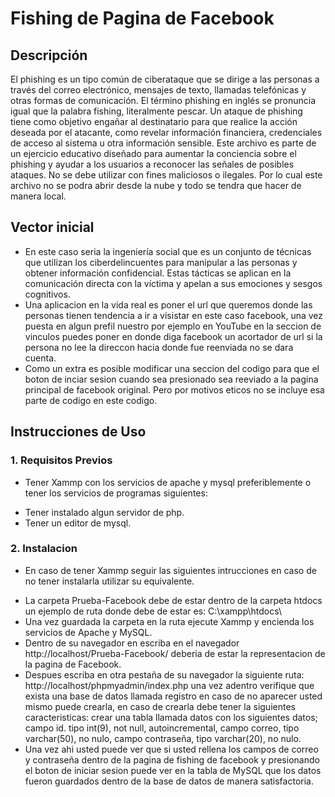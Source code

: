 # Fishing de Pagina de Facebook

## Descripción
El phishing es un tipo común de ciberataque que se dirige a las personas a través del correo electrónico, mensajes de texto, llamadas telefónicas y otras formas de comunicación. El término phishing en inglés se pronuncia igual que la palabra fishing, literalmente pescar. Un ataque de phishing tiene como objetivo engañar al destinatario para que realice la acción deseada por el atacante, como revelar información financiera, credenciales de acceso al sistema u otra información sensible.
Este archivo es parte de un ejercicio educativo diseñado para aumentar la conciencia sobre el phishing y ayudar a los usuarios a reconocer las señales de posibles ataques. No se debe utilizar con fines maliciosos o ilegales.
Por lo cual este archivo no se podra abrir desde la nube y todo se tendra que hacer de manera local.

## Vector inicial
- En este caso seria la ingeniería social que es un conjunto de técnicas que utilizan los ciberdelincuentes para manipular a las personas y obtener información confidencial. Estas tácticas se aplican en la comunicación directa con la víctima y apelan a sus emociones y sesgos cognitivos.
- Una aplicacion en la vida real es poner el url que queremos donde las personas tienen tendencia a ir a visistar en este caso facebook, una vez puesta en algun prefil nuestro por ejemplo en YouTube en la seccion de vinculos puedes poner en donde diga facebook un acortador de url si la persona no lee la direccon hacia donde fue reenviada no se dara cuenta.
- Como un extra es posible modificar una seccion del codigo para que el boton de inciar sesion cuando sea presionado sea reeviado a la pagina principal de facebook original. Pero por motivos eticos no se incluye esa parte de codigo en este codigo.
## Instrucciones de Uso

### 1. Requisitos Previos

- Tener Xammp con los servicios de apache y mysql preferiblemente o tener los servicios de programas siguientes:
* Tener instalado algun servidor de php.
* Tener un editor de mysql.

### 2. Instalacion
- En caso de tener Xammp seguir las siguientes intrucciones en caso de no tener instalarla utilizar su equivalente.
* La carpeta Prueba-Facebook debe de estar dentro de la carpeta htdocs un ejemplo de ruta donde debe de estar es: C:\xampp\htdocs\
* Una vez guardada la carpeta en la ruta ejecute Xammp y encienda los servicios de Apache y MySQL.
* Dentro de su navegador en escriba en el navegador http://localhost/Prueba-Facebook/ deberia de estar la representacion de la pagina de Facebook.
* Despues escriba en otra pestaña de su navegador la siguiente ruta: http://localhost/phpmyadmin/index.php una vez adentro verifique que exista una base de datos llamada registro en caso de no aparecer usted mismo puede crearla, en caso de crearla debe tener la siguientes caracteristicas: crear una tabla llamada datos con los siguientes datos; campo id. tipo int(9), not null, autoincremental, campo correo, tipo varchar(50), no nulo, campo contraseña, tipo varchar(20), no nulo.
* Una vez ahi usted puede ver que si usted rellena los campos de correo y contraseña dentro de la pagina de fishing de facebook y presionando el boton de iniciar sesion puede ver en la tabla de MySQL que los datos fueron guardados dentro de la base de datos de manera satisfactoria.

